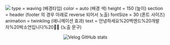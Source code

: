 ![](https://capsule-render.vercel.app/api?section=footer)
type = waving (배경타입)
color = auto (배경 색)
height = 150 (높이)
section = header (footer 의 경우 아래로 reverse 되어서 노출)
fontSize = 30 (폰트 사이즈)
animation = twinkling (애니메이션 효과)
text = 안녕하세요%20백엔드%20개발자%20박소연입니다%20🙋‍♀️ (노출 문구)
<div align = center>

  ![Velog GitHub stats](https://velog-github-badge.vercel.app/badge/nin_cheon?theme=light&posts=3)
</div>

